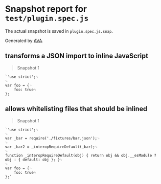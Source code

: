 # Snapshot report for `test/plugin.spec.js`

The actual snapshot is saved in `plugin.spec.js.snap`.

Generated by [AVA](https://ava.li).

## transforms a JSON import to inline JavaScript

> Snapshot 1

    `'use strict';␊
    ␊
    var foo = {␊
        foo: true␊
    };

## allows whitelisting files that should be inlined

> Snapshot 1

    `'use strict';␊
    ␊
    var _bar = require('./fixtures/bar.json');␊
    ␊
    var _bar2 = _interopRequireDefault(_bar);␊
    ␊
    function _interopRequireDefault(obj) { return obj && obj.__esModule ? obj : { default: obj }; }␊
    ␊
    var foo = {␊
        foo: true␊
    };`